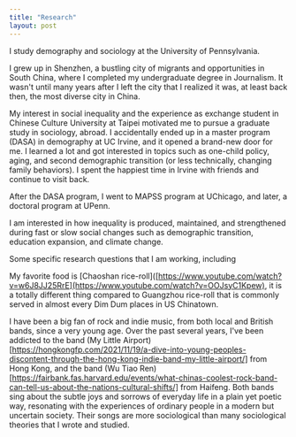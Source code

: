 ```yaml
---
title: "Research"
layout: post
---
```


I study demography and sociology at the University of Pennsylvania.  

I grew up in Shenzhen, a bustling city of migrants and opportunities in South China, where I completed my undergraduate degree in Journalism. It wasn't until many years after I left the city that I realized it was, at least back then, the most diverse city in China.  

My interest in social inequality and the experience as exchange student in Chinese Culture University at Taipei motivated me to pursue a graduate study in sociology, abroad. I accidentally ended up in a master program (DASA) in demography at UC Irvine, and it opened a brand-new door for me. I learned a lot and got interested in topics such as one-child policy, aging, and second demographic transition (or less technically, changing family behaviors). I spent the happiest time in Irvine with friends and continue to visit back.  

After the DASA program, I went to MAPSS program at UChicago, and later, a doctoral program at UPenn. 

I am interested in how inequality is produced, maintained, and strengthened during fast or slow social changes such as demographic transition, education expansion, and climate change.  

Some specific research questions that I am working, including  

My favorite food is [Chaoshan rice-roll]([https://www.youtube.com/watch?v=w6J8JJ25RrE](https://www.youtube.com/watch?v=OOJsyC1Kpew), it is a totally different thing compared to Guangzhou rice-roll that is commonly served in almost every Dim Dum places in US Chinatown.  

I have been a big fan of rock and indie music, from both local and British bands, since a very young age. Over the past several years, I've been addicted to the band (My Little Airport)[https://hongkongfp.com/2021/11/19/a-dive-into-young-peoples-discontent-through-the-hong-kong-indie-band-my-little-airport/] from Hong Kong, and the band (Wu Tiao Ren)[https://fairbank.fas.harvard.edu/events/what-chinas-coolest-rock-band-can-tell-us-about-the-nations-cultural-shifts/] from Haifeng. Both bands sing about the subtle joys and sorrows of everyday life in a plain yet poetic way, resonating with the experiences of ordinary people in a modern but uncertain society. Their songs are more sociological than many sociological theories that I wrote and studied. 
